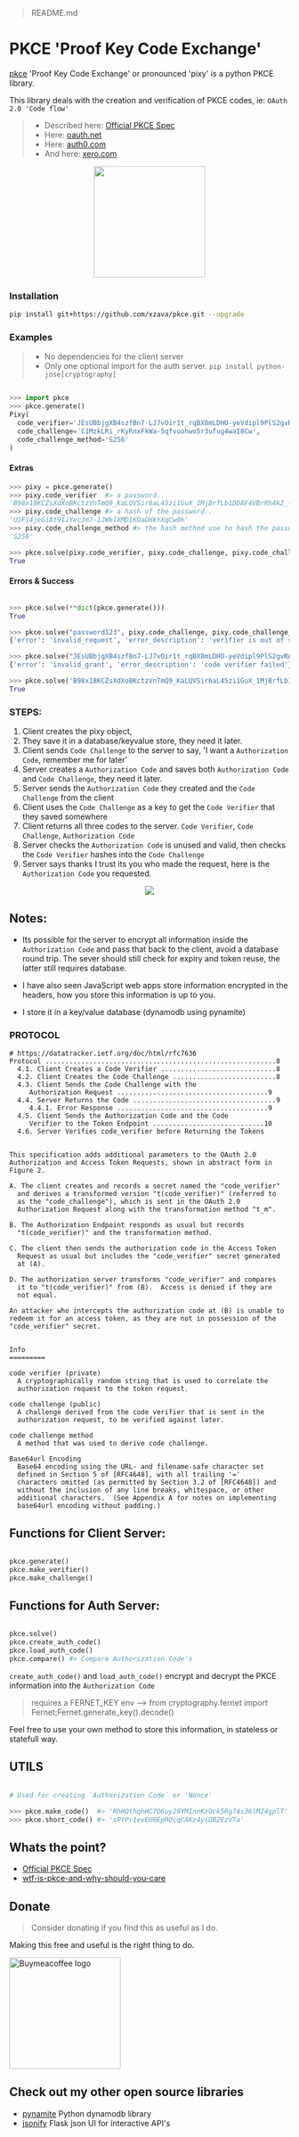 > README.md


# PKCE 'Proof Key Code Exchange' 

[pkce](https://github.com/xzava/pkce) 'Proof Key Code Exchange' or pronounced 'pixy' is a python PKCE library.

This library deals with the creation and verification of PKCE codes, ie: `OAuth 2.0 'Code flow'`

> - Described here: [Official PKCE Spec](https://datatracker.ietf.org/doc/html/rfc7636)
> - Here: [oauth.net](https://oauth.net/2/pkce/)
> - Here: [auth0.com](https://auth0.com/docs/get-started/authentication-and-authorization-flow/authorization-code-flow-with-proof-key-for-code-exchange-pkce)
> - And here: [xero.com](https://developer.xero.com/documentation/guides/oauth2/pkce-flow/)

<p align="center">
  <img height="200px" src="https://raw.githubusercontent.com/xzava/pkce/main/docs/pixy.png">
</p>


### Installation

```bash
pip install git+https://github.com/xzava/pkce.git --upgrade
```

### Examples

> - No dependencies for the client server
> - Only one optional import for the auth server. `pip install python-jose[cryptography]`

```python

>>> import pkce
>>> pkce.generate()
Pixy(
  code_verifier='JEsUBbjgXB4szfBn7-LJ7vOir1t_rqBX8mLDHO-yeVdipl9PlS2gvRAPQsldb8MtkVZ_azGtqtQfn6dvRPPlgsWHDLr3HcLjEuuW9yq58Mgj7XW0lhwImt1smVdjF879',
  code_challenge='C1MzkLRi_rKyRnxFkWa-5qfvuohwo5r3ufug4waI8Cw',
  code_challenge_method='S256'
)
```


#### Extras

```python
>>> pixy = pkce.generate()
>>> pixy.code_verifier  #> a password..
'B98x18KCZsXdXoBKctzVnTmQ9_KaLQVSir6aL45zi1GuX_1MjBrfLb1DDAF4VBrRh4k2_-Fd9TTpSMWwYQki5P-bIfRoHsANtkqQofHe0xvut3SjQAzronvoIqlgftBl'
>>> pixy.code_challenge #> a hash of the password..
'UJFi4jeGi8t9IiYecJm7-1JWklXMDIKOaDHkYXqCw0k'
>>> pixy.code_challenge_method #> the hash method use to hash the password..
'S256'

>>> pkce.solve(pixy.code_verifier, pixy.code_challenge, pixy.code_challenge_method)
True

```

#### Errors & Success
```python

>>> pkce.solve(**dict(pkce.generate())) 
True

>>> pkce.solve("password123", pixy.code_challenge, pixy.code_challenge_method)
{'error': 'invalid_request', 'error_description': 'verifier is out of spec'}

>>> pkce.solve("JEsUBbjgXB4szfBn7-LJ7vOir1t_rqBX8mLDHO-yeVdipl9PlS2gvRAPQsldb8MtkVZ_azGtqtQfn6dvRPPlgsWHDLr3HcLjEuuW9yq58Mgj7XW0lhwImt1smVdjF879", pixy.code_challenge, pixy.code_challenge_method)
{'error': 'invalid_grant', 'error_description': 'code verifier failed'}

>>> pkce.solve('B98x18KCZsXdXoBKctzVnTmQ9_KaLQVSir6aL45zi1GuX_1MjBrfLb1DDAF4VBrRh4k2_-Fd9TTpSMWwYQki5P-bIfRoHsANtkqQofHe0xvut3SjQAzronvoIqlgftBl', pixy.code_challenge, pixy.code_challenge_method)
True

```


### STEPS:

1. Client creates the pixy object,
2. They save it in a database/keyvalue store, they need it later.
3. Client sends `Code Challenge` to the server to say, 'I want a `Authorization Code`, remember me for later'
4. Server creates a `Authorization Code` and saves both `Authorization Code` and `Code Challenge`, they need it later. 
5. Server sends the `Authorization Code` they created and the `Code Challenge` from the client
6. Client uses the `Code Challenge`  as a key to get the `Code Verifier` that they saved somewhere
7. Client returns all three codes to the server. `Code Verifier`, `Code Challenge`, `Authorization Code`
8. Server checks the `Authorization Code` is unused and valid, then checks the `Code Verifier` hashes into the `Code Challenge`
9. Server says thanks I trust its you who made the request, here is the `Authorization Code` you requested.


<p align="center">
  <img src="https://raw.githubusercontent.com/xzava/pkce/main/docs/pkce.png">
</p>


## Notes:

- Its possible for the server to encrypt all information inside the `Authorization Code` and pass that back to the client, avoid a database round trip.
The sever should still check for expiry and token reuse, the latter still requires database.

- I have also seen JavaScript web apps store information encrypted in the headers, how you store this information is up to you.

- I store it in a key/value database (dynamodb using pynamite)


### PROTOCOL

```
# https://datatracker.ietf.org/doc/html/rfc7636
Protocol ..........................................................8
  4.1. Client Creates a Code Verifier .............................8
  4.2. Client Creates the Code Challenge ..........................8
  4.3. Client Sends the Code Challenge with the
     Authorization Request ......................................9
  4.4. Server Returns the Code ....................................9
     4.4.1. Error Response ......................................9
  4.5. Client Sends the Authorization Code and the Code
     Verifier to the Token Endpoint ............................10
  4.6. Server Verifies code_verifier before Returning the Tokens 


This specification adds additional parameters to the OAuth 2.0
Authorization and Access Token Requests, shown in abstract form in
Figure 2.

A. The client creates and records a secret named the "code_verifier"
  and derives a transformed version "t(code_verifier)" (referred to
  as the "code_challenge"), which is sent in the OAuth 2.0
  Authorization Request along with the transformation method "t_m".

B. The Authorization Endpoint responds as usual but records
  "t(code_verifier)" and the transformation method.

C. The client then sends the authorization code in the Access Token
  Request as usual but includes the "code_verifier" secret generated
  at (A).

D. The authorization server transforms "code_verifier" and compares
  it to "t(code_verifier)" from (B).  Access is denied if they are
  not equal.

An attacker who intercepts the authorization code at (B) is unable to
redeem it for an access token, as they are not in possession of the
"code_verifier" secret.


Info
=========

code verifier (private) 
  A cryptographically random string that is used to correlate the
  authorization request to the token request.

code challenge (public) 
  A challenge derived from the code verifier that is sent in the
  authorization request, to be verified against later.

code challenge method
  A method that was used to derive code challenge.

Base64url Encoding
  Base64 encoding using the URL- and filename-safe character set
  defined in Section 5 of [RFC4648], with all trailing '='
  characters omitted (as permitted by Section 3.2 of [RFC4648]) and
  without the inclusion of any line breaks, whitespace, or other
  additional characters.  (See Appendix A for notes on implementing
  base64url encoding without padding.)
```


## Functions for Client Server:

```python

pkce.generate()
pkce.make_verifier()
pkce.make_challenge()


```


## Functions for Auth Server:

```python

pkce.solve()
pkce.create_auth_code()
pkce.load_auth_code()
pkce.compare() #> Compare Authorization Code's

```

`create_auth_code()` and `load_auth_code()` encrypt and decrypt the PKCE information into the `Authorization Code`

> requires a FERNET_KEY env --> from cryptography.fernet import Fernet;Fernet.generate_key().decode()

Feel free to use your own method to store this information, in stateless or statefull way.

## UTILS

```python

# Used for creating `Authorization Code` or 'Nonce'

>>> pkce.make_code()  #> 'RhHQthqhHC7D6uy29YMInnKzOck5Rg74s36lMZ4gplT'
>>> pkce.short_code() #> 'sPYPr1evEU0EpROcqCAKz4yiDB2EzVTa'

```

## Whats the point?

- [Official PKCE Spec](https://datatracker.ietf.org/doc/html/rfc7636)
- [wtf-is-pkce-and-why-should-you-care](https://dzone.com/articles/what-is-pkce)


## Donate

> Consider donating if you find this as useful as I do. 

Making this free and useful is the right thing to do.

[<td style="text-align:center"> <img alt="Buymeacoffee logo" src="https://cdn.buymeacoffee.com/assets/img/email-template/bmc-new-logo.png" style="max-width:100%;width:200px" class="CToWUd"> </td>](https://www.buymeacoffee.com/kaurifund)



## Check out my other open source libraries

- [pynamite](https://datatracker.ietf.org/doc/html/rfc7636) Python dynamodb library
- [jsonify](https://datatracker.ietf.org/doc/html/rfc7636) Flask json UI for interactive API's


<!-- 
```

[Create a venv first]

git clone https://github.com/xzava/pkce.git
cd pkce

python setup.py develop
python setup.py develop pkce[testing]

pip install -r requirements_dev.txt


python -m pytest


python setup.py develop --uninstall


python setup.py develop easy_install pkce[testing]
```


```
pip install git+https://github.com/xzava/pkce.git --upgrade
pip uninstall pkce

python setup.py develop --uninstall

``` -->
